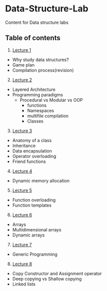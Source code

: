 # Data-Structure-Lab
Content for Data structure labs


## Table of contents
1. [Lecture 1](lectures/Lecture1.md)
  - Why study data structures?
  - Game plan
  - Compilation process(revision)
2.  [Lecture 2](lectures/Lecture2_3.md)
  - Layered Architecture
  - Programming paradigms
    - Procedural vs Modular vs OOP
      - functions
      - Namespaces
      - multifile compilation
      - Classes  
3. [Lecture 3](lectures/Lecture3.md)
  - Anatomy of a class
  - Inheritance
  - Data encapsulation
  - Operator overloading
  - Friend functions 
4. [Lecture 4](lectures/Lecture4.md)
  - Dynamic memory allocation
5. [Lecture 5](lectures/Lecture5.md)
 - Function overloading
 - Function templates
6. [Lecture 6](lectures/Lecture6.md)
 - Arrays
 - Multidimensional arrays
 - Dynamic arrays
7. [Lecture 7](lectures/Lecture7.md)
 - Generic Programming
8. [Lecture 8](lectures/Lecture8.md)
 - Copy Constructor and Assignment operator
 - Deep copying vs Shallow copying
 - Linked lists 
